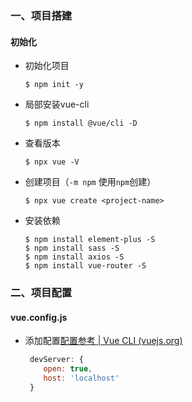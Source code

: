 ### 一、项目搭建

#### 初始化

* 初始化项目

  ```shell
  $ npm init -y
  ```

* 局部安装vue-cli

  ```shell
  $ npm install @vue/cli -D
  ```

* 查看版本

  ```shell
  $ npx vue -V
  ```

* 创建项目（`-m npm` 使用`npm`创建）

  ```shell
  $ npx vue create <project-name> 
  ```

* 安装依赖

  ```shell
  $ npm install element-plus -S
  $ npm install sass -S
  $ npm install axios -S
  $ npm install vue-router -S
  ```
  
  

### 二、项目配置

#### vue.config.js

* 添加配置[配置参考 | Vue CLI (vuejs.org)](https://cli.vuejs.org/zh/config/#devserver)

  ```js
   devServer: {
      open: true,
      host: 'localhost'
   }
  ```

  

